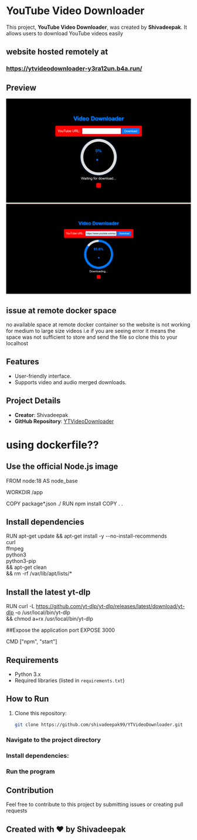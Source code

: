 # YouTube Video Downloader

This project, **YouTube Video Downloader**, was created by **Shivadeepak**. It allows users to download YouTube videos easily



## website hosted remotely  at
### https://ytvideodownloader-y3ra12un.b4a.run/
## Preview
![Preview](p1.png)
![Preview](p2.png)
## issue at remote docker space
no available space at remote docker container so the website is  not working for medium to large size videos
i.e if you are seeing error it means the space was not sufficient to store and send the file  so clone this to your localhost 
## Features
- User-friendly interface.
- Supports video and audio  merged downloads.

## Project Details
- **Creator**: Shivadeepak
- **GitHub Repository**: [YTVideoDownloader](https://github.com/shivadeepak99/YTVideoDownloader)
# using dockerfile??
## Use the official Node.js image
FROM node:18 AS node_base

WORKDIR /app

COPY package*.json ./
RUN npm install
COPY . .

## Install dependencies
RUN apt-get update && apt-get install -y --no-install-recommends \
    curl \
    ffmpeg \
    python3 \
    python3-pip \
    && apt-get clean \
    && rm -rf /var/lib/apt/lists/*

## Install the latest yt-dlp
RUN curl -L https://github.com/yt-dlp/yt-dlp/releases/latest/download/yt-dlp -o /usr/local/bin/yt-dlp \
    && chmod a+rx /usr/local/bin/yt-dlp

##Expose the application port
EXPOSE 3000

CMD ["npm", "start"]
## Requirements
- Python 3.x
- Required libraries (listed in `requirements.txt`)

## How to Run
1. Clone this repository:
   ```bash
   git clone https://github.com/shivadeepak99/YTVideoDownloader.git
### Navigate to the project directory
### Install dependencies:
### Run the program

## Contribution
 Feel free to contribute to this project by submitting issues or creating pull requests

## Created with ❤️ by Shivadeepak
